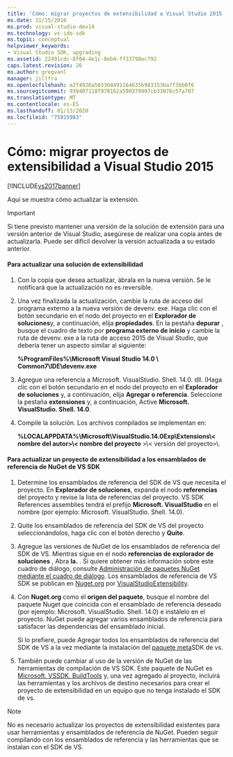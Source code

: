```yaml
---
title: 'Cómo: migrar proyectos de extensibilidad a Visual Studio 2015 | Microsoft Docs'
ms.date: 11/15/2016
ms.prod: visual-studio-dev14
ms.technology: vs-ide-sdk
ms.topic: conceptual
helpviewer_keywords:
- Visual Studio SDK, upgrading
ms.assetid: 22491cdc-8f04-4e1c-8eb4-ff33798ec792
caps.latest.revision: 26
ms.author: gregvanl
manager: jillfra
ms.openlocfilehash: e2f4926a503304491164635b983353ba7f3bb0f6
ms.sourcegitcommit: 939407118f978162a590379997cb33076c57a707
ms.translationtype: MT
ms.contentlocale: es-ES
ms.lasthandoff: 01/13/2020
ms.locfileid: "75915983"
---
```

# <a name="how-to-migrate-extensibility-projects-to-visual-studio-2015"></a>Cómo: migrar proyectos de extensibilidad a Visual Studio 2015
[!INCLUDE[vs2017banner](../includes/vs2017banner.md)]

Aquí se muestra cómo actualizar la extensión.  
  
> [!IMPORTANT]
> Si tiene previsto mantener una versión de la solución de extensión para una versión anterior de Visual Studio, asegúrese de realizar una copia antes de actualizarla. Puede ser difícil devolver la versión actualizada a su estado anterior.  
  
#### <a name="to-upgrade-an-extensibility-solution"></a>Para actualizar una solución de extensibilidad  
  
1. Con la copia que desea actualizar, ábrala en la nueva versión. Se le notificará que la actualización no es reversible.  
  
2. Una vez finalizada la actualización, cambie la ruta de acceso del programa externo a la nueva versión de devenv. exe. Haga clic con el botón secundario en el nodo del proyecto en el **Explorador de soluciones**y, a continuación, elija **propiedades**. En la pestaña **depurar** , busque el cuadro de texto por **programa externo de inicio** y cambie la ruta de devenv. exe a la ruta de acceso 2015 de Visual Studio, que debería tener un aspecto similar al siguiente:  
  
     **%ProgramFiles%\Microsoft Visual Studio 14.0 \ Common7\IDE\devenv.exe**  
  
3. Agregue una referencia a Microsoft. VisualStudio. Shell. 14.0. dll. (Haga clic con el botón secundario en el nodo del proyecto en el **Explorador de soluciones** y, a continuación, elija **Agregar o referencia**. Seleccione la pestaña **extensiones** y, a continuación, Active **Microsoft. VisualStudio. Shell. 14.0**.  
  
4. Compile la solución. Los archivos compilados se implementan en:  
  
     **%LOCALAPPDATA%\Microsoft\VisualStudio.14.0Exp\Extensions\\< nombre del autor\>\\< nombre del proyecto** \>\\< versión del proyecto\>\\.  
  
#### <a name="to-update-an-extensibility-project-to-nuget-vs-sdk-reference-assemblies"></a>Para actualizar un proyecto de extensibilidad a los ensamblados de referencia de NuGet de VS SDK  
  
1. Determine los ensamblados de referencia del SDK de VS que necesita el proyecto.  En **Explorador de soluciones**, expanda el nodo **referencias** del proyecto y revise la lista de referencias del proyecto.  VS SDK References assemblies tendrá el prefijo **Microsoft. VisualStudio** en el nombre (por ejemplo: Microsoft. VisualStudio. Shell. 14.0).  
  
2. Quite los ensamblados de referencia del SDK de VS del proyecto seleccionándolos, haga clic con el botón derecho y **Quite**.  
  
3. Agregue las versiones de NuGet de los ensamblados de referencia del SDK de VS.  Mientras sigue en el nodo **referencias de explorador de soluciones** , Abra **la.** .  Si quiere obtener más información sobre este cuadro de diálogo, consulte [Administración de paquetes NuGet mediante el cuadro de diálogo](/nuget/consume-packages/install-use-packages-visual-studio). Los ensamblados de referencia de VS SDK se publican en [Nuget.org](https://www.nuget.org/) por [VisualStudioExtensibility](https://www.nuget.org/profiles/VisualStudioExtensibility).  
  
4. Con **Nuget.org** como el **origen del paquete**, busque el nombre del paquete Nuget que coincida con el ensamblado de referencia deseado (por ejemplo: Microsoft. VisualStudio. Shell. 14.0) e instálelo en el proyecto.  NuGet puede agregar varios ensamblados de referencia para satisfacer las dependencias del ensamblado inicial.  
  
     Si lo prefiere, puede Agregar todos los ensamblados de referencia del SDK de VS a la vez mediante la instalación del [paquete meta](https://www.nuget.org/packages/VSSDK_Reference_Assemblies)SDK de vs.  
  
5. También puede cambiar al uso de la versión de NuGet de las herramientas de compilación de VS SDK. Este paquete de NuGet es [Microsoft. VSSDK. BuildTools](https://www.nuget.org/packages/Microsoft.VSSDK.BuildTools) y, una vez agregado al proyecto, incluirá las herramientas y los archivos de destino necesarios para crear el proyecto de extensibilidad en un equipo que no tenga instalado el SDK de vs.  
  
> [!NOTE]
> No es necesario actualizar los proyectos de extensibilidad existentes para usar herramientas y ensamblados de referencia de NuGet.  Pueden seguir compilando con los ensamblados de referencia y las herramientas que se instalan con el SDK de VS.
